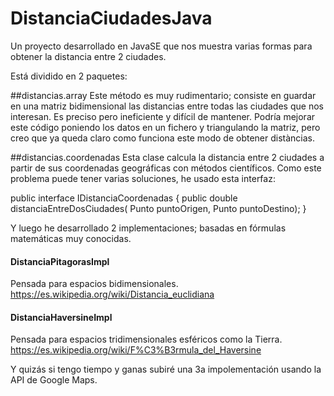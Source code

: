 # DistanciaCiudadesJava

Un proyecto desarrollado en JavaSE que nos muestra varias formas para obtener la distancia entre 2 ciudades.

Está dividido en 2 paquetes:

##distancias.array
Este método es muy rudimentario; consiste en guardar en una matriz bidimensional las distancias entre todas las 
ciudades que nos interesan. Es preciso pero ineficiente y difícil de mantener.
Podría mejorar este código poniendo los datos en un fichero y triangulando la matriz,  pero creo que ya queda claro
como funciona este modo de obtener distàncias.

##distancias.coordenadas
Esta clase calcula la distancia entre 2 ciudades a partir de sus coordenadas geográficas con métodos científicos.
Como este problema puede tener varias soluciones, he usado esta interfaz:

public interface IDistanciaCoordenadas {
	public double distanciaEntreDosCiudades(
		Punto puntoOrigen, Punto puntoDestino);
}

Y luego he desarrollado 2 implementaciones; basadas en fórmulas matemáticas muy conocidas.
#### DistanciaPitagorasImpl 
Pensada para espacios bidimensionales.
https://es.wikipedia.org/wiki/Distancia_euclidiana

#### DistanciaHaversineImpl
Pensada para espacios tridimensionales esféricos como la Tierra.
https://es.wikipedia.org/wiki/F%C3%B3rmula_del_Haversine

Y quizás si tengo tiempo y ganas subiré una 3a impolementación usando la API de Google Maps.
